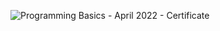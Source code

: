 ![Programming Basics - April 2022 - Certificate](https://user-images.githubusercontent.com/109502170/179473085-c042e5c9-4393-40ee-8256-fdb5c3b9de91.jpeg)
